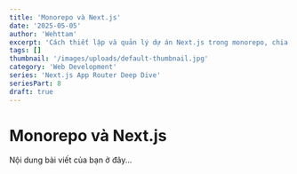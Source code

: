 ```yaml
---
title: 'Monorepo và Next.js'
date: '2025-05-05'
author: 'Wehttam'
excerpt: 'Cách thiết lập và quản lý dự án Next.js trong monorepo, chia sẻ code giữa các package và tối ưu hóa build.'
tags: []
thumbnail: '/images/uploads/default-thumbnail.jpg'
category: 'Web Development'
series: 'Next.js App Router Deep Dive'
seriesPart: 8
draft: true
---
```


# Monorepo và Next.js

Nội dung bài viết của bạn ở đây...
